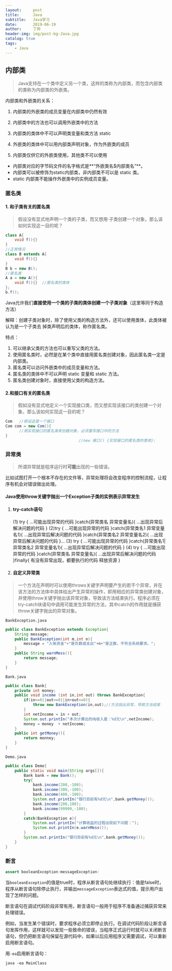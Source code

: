 ```yaml
---
layout:     post
title:      Java
subtitle:   Java学习
date:       2019-06-19
author:     丁帅
header-img: img/post-bg-Java.jpg
catalog: true
tags:
    - Java
---
```


## 内部类

> Java支持在一个类中定义另一个类，这样的类称为内部类，而包含内部类的类称为内部类的外嵌类。


内部类和外嵌类的关系：
1. 内部类的外嵌类的成员变量在内部类中仍然有效

2. 内部类中的方法也可以调用外嵌类中的方法

3. 内部类的类体中不可以声明类变量和类方法  static

4. 外嵌类的类体中可以用内部类声明对象，作为外嵌类的成员

5. 内部类仅供它的外嵌类使用，其他类不可以使用
	

- 内部类对应的字节码文件的名字格式是**“外嵌类名$内部类名”**。
- 内部类可以被修饰为static内部类，非内部类不可以是 static 类。
- static 内部类不能操作外嵌类中的实例成员变量。

### 匿名类

#### 1. 和子类有关的匿名类

> 假设没有显式地声明一个类的子类，而又想用·子类创建一个对象，那么该如何实现这一目的呢？

```java
class A{
	void f(){}
}
//正常情况
class B extends A{
	void f(){}
}
B b = new B();
//匿名类
A a = new A(){
	void f(){}  //匿名类的类体
};
b.f();

```

Java允许我们**直接使用一个类的子类的类体创建一个子类对象**（这里等同于构造方法）

解释：创建子类对象时，除了使用父类的构造方法外，还可以使用类体，此类体被认为是一个子类去			掉类声明后的类体，称作匿名类。

特点：

1. 可以继承父类的方法也可以重写父类的方法。
2. 使用匿名类时，必然是在某个类中直接用匿名类创建对象，因此匿名类一定是内部类。
3. 匿名类可以访问外嵌类中的成员变量和方法。
4. 匿名类的类体中不可以声明 static 变量和 static 方法。
5. 匿名类创建对象时，直接使用父类的构造方法。

#### 2.和接口有关的匿名类

> 假如没有显式地定义一个实现接口类，而又想实现该接口的类创建一个对象，那么该如何实现这一目的呢？

```java
Com   //假设这是一个接口
Com com = new Com(){
      //用实现接口的匿名类来创建对象，必须重写接口中的方法
}
								//new 接口() {实现接口的匿名类的类体};
```

### 异常类

> 所谓异常就是程序运行时**可能**出现的一些错误。

​		比如试图打开一个根本不存在的文件等，异常处理将会改变程序的控制流程，让程序有机会对错误做出处理。

#### **Java使用throw关键字抛出一个Exception子类的实例表示异常发生**

1. #### try-catch语句

   (1) try {
   	 ...可能出现异常的代码
   	 }catch(异常类名 异常变量名){
   	 ...出现异常后解决问题的代码
   	 }
   (2)try {
   	 ...可能出现异常的代码
   	 }catch(异常类名1 异常变量名1){
   	 ...出现异常后解决问题的代码
   	 }catch(异常类名2 异常变量名2){
   	 ...出现异常后解决问题的代码
   	 }...
   (3) try {
   	 ...可能出现异常的代码
   	 }catch(异常类名1|异常类名2 异常变量名1){
   	 ...出现异常后解决问题的代码
   	 }
   (4) try {
   	 ...可能出现异常的代码
   	 }catch(异常类名 异常变量名){
   	 ...出现异常后解决问题的代码
   	 }finally{
   		有没有异常出现，都要执行的代码
   		释放资源
   	 }

2. #### 自定义异常类

> 一个方法在声明时可以使用throws关键字声明要产生的若干个异常，并在该方法的方法体中具体给出产生异常的操作，即用相应的异常类创建对象，并使用throw关键字抛出该异常对象，导致该方法结束执行。程序必须在try-catch块语句中调用可能发生异常的方法，其中catch的作用就是捕获throw关键字抛出的异常对象。

`BankException.java`

```java
public class BankException extends Exception{
    String message;
    public BankException(int m,int n){
        message = "入账资金"+"是负数或支出"+n+"是正数，不符合系统要求。";
    }
    public String warnMess(){
        return message;
    }
}
```

`Bank.java`

```java
public class Bank{
    private int money;
    public void income (int in,int out) throws BankException{
        if(in<=0||out>=0||in+out<=0){
            throw new BankException(in,out);//方法抛出异常，导致方法结束
        }
        int netIncome = in + out;
        System.out.printIn("本次计算出的纯收入是：%d元\n",netIncome);
        money = money  + netIncome;
    }
    public int getMoney(){
        return monney;
    }
}
```

`Demo.java`

```java
public class Demo{
    public static void main(String args[]){
        Bank bank = new Bank();
        try{
            bank.income(200,-100);
            bank.income(300,-100);
            bank.income(400,-100);
            System.out.printIn("银行目前有%d元\n",bank.getMoney());
            bank.income(200,100);
            bank.income(99999,-100);
        }
        catch(BankException e){
            System.out.printIn("计算收益的过程出现如下问题：");
            System.out.printIn(e.warnMess());
        }
        System.out.printIn("银行目前有%d元\n",bank.getMoney());
    }
}

```

### 断言

```java
assert booleanException:messageException:
```

当`booleanException`的值是true时，程序从断言语句处继续执行：值是false时，程序从断言语句除停止执行，并输出`messageException`表达式的值，提示用户出现了怎样的问题。


断言语句在调试代码阶段非常有用，断言语句一般用于程序不准备通过捕获异常来处理错误。

例如，当发生某个错误时，要求程序必须立即停止执行。在调试代码阶段让断言语句发挥作用，这样就可以发现一些致命的错误，当程序正式运行时就可以关闭断言语句，但仍把断言语句保留在源代码中，如果以后应用程序又需要调试，可以重新启用断言语句。

用`-ea`启用断言语句：

```
java -ea MainClass
```


